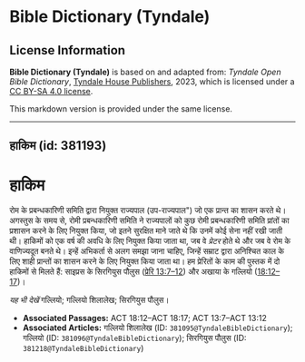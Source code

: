 # Bible Dictionary (Tyndale)

## License Information

**Bible Dictionary (Tyndale)** is based on and adapted from: _Tyndale Open Bible Dictionary_, [Tyndale House Publishers](https://tyndaleopenresources.com/), 2023, which is licensed under a [CC BY-SA 4.0 license](https://creativecommons.org/licenses/by-sa/4.0/legalcode.en).

This markdown version is provided under the same license.



--------------------------------

## हाकिम (id: 381193)

हाकिम
=====

रोम के प्रबन्धकारिणी समिति द्वारा नियुक्त राज्यपाल (उप\-राज्यपाल") जो एक प्रान्त का शासन करते थे। अगस्तुस के समय से, रोमी प्रबन्धकारिणी समिति ने राज्यपालों को कुछ रोमी प्रबन्धकारिणी समिति प्रांतों का प्रशासन करने के लिए नियुक्त किया, जो इतने सुरक्षित माने जाते थे कि उनमें कोई सेना नहीं रखी जाती थी। हाकिमों को एक वर्ष की अवधि के लिए नियुक्त किया जाता था, जब वे *प्रेटर* होते थे और जब वे रोम के वाणिज्यदूत बनते थे। इन्हें अभिकर्ता से अलग समझा जाना चाहिए, जिन्हें सम्राट द्वारा अनिश्चित काल के लिए शाही प्रान्तों का शासन करने के लिए नियुक्त किया जाता था। हम प्रेरितों के काम की पुस्तक में दो हाकिमों से मिलते हैं: साइप्रस के सिरगियुस पौलुस ([प्रेरि 13:7–12](https://ref.ly/Acts13:7-Acts13:12)) और अखाया के गल्लियो ([18:12–17](https://ref.ly/Acts18:12-Acts18:17))।

*यह भी देखें*  गल्लियो; गल्लियो शिलालेख; सिरगियुस पौलुस।

* **Associated Passages:** ACT 18:12–ACT 18:17; ACT 13:7–ACT 13:12
* **Associated Articles:** गल्लियो शिलालेख (ID: `381095@TyndaleBibleDictionary`); गल्लियो (ID: `381096@TyndaleBibleDictionary`); सिरगियुस पौलुस (ID: `381218@TyndaleBibleDictionary`)

